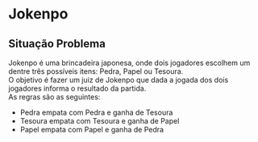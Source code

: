 # Jokenpo

## Situação Problema
Jokenpo é uma brincadeira japonesa, onde dois jogadores escolhem um dentre três possíveis itens: Pedra, Papel ou Tesoura.  
O objetivo é fazer um juiz de Jokenpo que dada a jogada dos dois jogadores informa o resultado da partida.  
As regras são as seguintes:
- Pedra empata com Pedra e ganha de Tesoura
- Tesoura empata com Tesoura e ganha de Papel
- Papel empata com Papel e ganha de Pedra